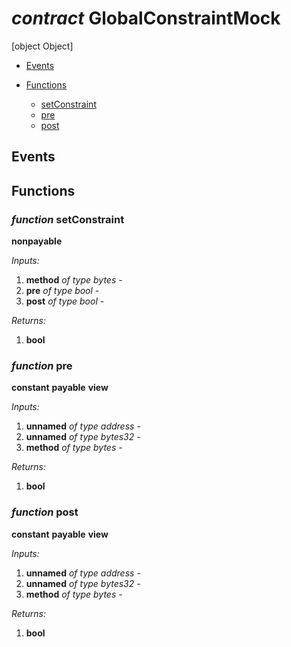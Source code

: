 # *contract* GlobalConstraintMock
[object Object]

- [Events](#events)

- [Functions](#functions)
    - [setConstraint](#function-setConstraint)
    - [pre](#function-pre)
    - [post](#function-post)

## Events

## Functions
### *function* setConstraint

**nonpayable**




*Inputs:*
1. **method** *of type bytes* - 
2. **pre** *of type bool* - 
3. **post** *of type bool* - 

*Returns:*
1. **bool**

### *function* pre

**constant**
**payable**
**view**




*Inputs:*
1. **unnamed** *of type address* - 
2. **unnamed** *of type bytes32* - 
3. **method** *of type bytes* - 

*Returns:*
1. **bool**

### *function* post

**constant**
**payable**
**view**




*Inputs:*
1. **unnamed** *of type address* - 
2. **unnamed** *of type bytes32* - 
3. **method** *of type bytes* - 

*Returns:*
1. **bool**

